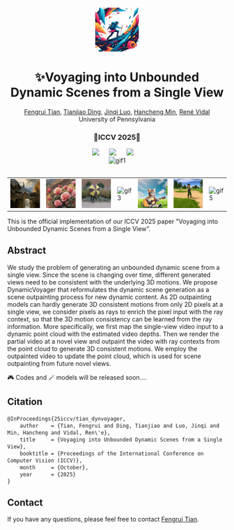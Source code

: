 <p align="center">
    <img src="assets\dynamicvoyager_icon2.jpg" width="20%">
</p>
<div align="center">

# ✨Voyaging into Unbounded Dynamic Scenes from a Single View

<p align="center">
<a href="https://tianfr.github.io/">Fengrui Tian</a>,
<a href="https://tianjiaoding.com/">Tianjiao Ding</a>,
<a href="https://peterljq.github.io/">Jinqi Luo</a>,
<a href="https://hanchmin.github.io/">Hancheng Min</a>,
<a href="http://vision.jhu.edu/rvidal.html">René Vidal</a>
<br>
    University of Pennsylvania
</p>
<h3 align="center">🌟ICCV 2025🌟</h3>
<a href="https://arxiv.org/abs/2507.04183"><img src='https://img.shields.io/badge/arXiv-2507.04183-b31b1b.svg'></a> &nbsp;&nbsp;&nbsp;&nbsp;
<a href="https://tianfr.github.io/project/DynamicVoyager/index.html"><img src='https://img.shields.io/badge/Project-Page-Green'></a> &nbsp;&nbsp;&nbsp;&nbsp;
<a href="https://www.youtube.com/watch?v=DycfO7DTu98"><img src='https://img.shields.io/badge/Youtube-Video-blue'></a> &nbsp;&nbsp;&nbsp;&nbsp;

<br>

<img src="assets\dynamicvoyager_teaser.gif" alt="gif1" style="flex: 1 1 20%; max-width: 98%;">
</div>
<br>


<table>
  <tr>
    <td><img src="assets\village.gif" alt="gif5" width="150"></td>
    <td><img src="assets\rose.gif" alt="gif1" width="150"></td>
    <td><img src="assets\umbrella.gif" alt="gif2" width="150"></td>
    <td><img src="assets\village1.gif" alt="gif3" width="150"></td>
    <td><img src="assets\cat.gif" alt="gif4" width="150"></td>
    <td><img src="assets\cartoon.gif" alt="gif5" width="150"></td>
    <td><img src="assets\village2.gif" alt="gif5" width="150"></td>
  </tr>
</table>



This is the official implementation of our ICCV 2025 paper "Voyaging into Unbounded Dynamic Scenes from a Single View".


## Abstract
 We study the problem of generating an unbounded dynamic scene from a single view. Since the scene is changing over time, different generated views need to be consistent with the underlying 3D motions. We propose DynamicVoyager that reformulates the dynamic scene generation as a scene outpainting process for new dynamic content. As 2D outpainting models can hardly generate 3D consistent motions from only 2D pixels at a single view, we consider pixels as rays to enrich the pixel input with the ray context, so that the 3D motion consistency can be learned from the ray information. More specifically, we first map the single-view video input to a dynamic point cloud with the estimated video depths. Then we render the partial video at a novel view and outpaint the video with ray contexts from the point cloud to generate 3D consistent motions. We employ the outpainted video to update the point cloud, which is used for scene outpainting from future novel views.

🎮 Codes and 🪄 models will be released soon....



## Citation
```
@InProceedings{25iccv/tian_dynvoyager,
    author    = {Tian, Fengrui and Ding, Tianjiao and Luo, Jinqi and Min, Hancheng and Vidal, Ren\'e},
    title     = {Voyaging into Unbounded Dynamic Scenes from a Single View},
    booktitle = {Proceedings of the International Conference on Computer Vision (ICCV)},
    month     = {October},
    year      = {2025}
}
```

## Contact
If you have any questions, please feel free to contact [Fengrui Tian](https://tianfr.github.io).
